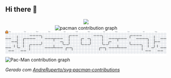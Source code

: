 ## Hi there 👋
<div align="center">
  <img src="https://readme-typing-svg.herokuapp.com/?font=Righteous&size=35&center=true&vCenter=true&width=500&height=70&duration=4000&lines=Desenvolvedor+em+Formação;" />
</div>

<div align="center">

  <picture>
  <source media="(prefers-color-scheme: dark)" srcset="https://raw.githubusercontent.com/VanessaCampoe/VanessaCampoe/output/pacman-contribution-graph-dark.svg">
  <source media="(prefers-color-scheme: light)" srcset="https://raw.githubusercontent.com/VanessaCampoe/VanessaCampoe/output/pacman-contribution-graph.svg">
  <img alt="pacman contribution graph" src="https://raw.githubusercontent.com/VanessaCampoe/VanessaCampoe/output/pacman-contribution-graph.svg">
</picture>
  </div>
   <div align="center">

  <picture>
  <source media="(prefers-color-scheme: dark)" srcset="https://raw.githubusercontent.com/VSRohod/VSRohod/output/pacman-contribution-graph-dark.svg">
  <source media="(prefers-color-scheme: light)" srcset="https://raw.githubusercontent.com/VSRohod/VSRohod/output/pacman-contribution-graph.svg">
  <img alt="pacman contribution graph" src="https://raw.githubusercontent.com/VSRohod/VSRohod/output/pacman-contribution-graph.svg">
</picture>
  </div>

  <picture>
  <source media="(prefers-color-scheme: dark)" srcset="https://raw.githubusercontent.com/VanessaCampoe/VanessaCampoe/output/pacman-contribution-graph-dark.svg">
  <source media="(prefers-color-scheme: light)" srcset="https://raw.githubusercontent.com/VanessaCampoe/VanessaCampoe/output/pacman-contribution-graph.svg">
  <img alt="Pac-Man contribution graph" src="https://raw.githubusercontent.com/VanessaCampoe/VanessaCampoe/output/pacman-contribution-graph.svg">
</picture>

_Gerado com [AndreRuperto/svg‑pacman‑contributions](https://github.com/AndreRuperto/svg-pacman-contributions)_


 <!-- <div align="center">

  <picture>
  <source media="(prefers-color-scheme: dark)" srcset="https://raw.githubusercontent.com/VanessaCampoe/VanessaCampoe/output/pacman-contribution-graph-dark.svg">
  <source media="(prefers-color-scheme: light)" srcset="https://raw.githubusercontent.com/VanessaCampoe/VanessaCampoe/output/pacman-contribution-graph.svg">
  <img alt="pacman contribution graph" src="https://raw.githubusercontent.com/VanessaCampoe/VanessaCampoe/output/pacman-contribution-graph.svg">
</picture>
  </div>

<div align="center">

  <picture>
    <source media="(prefers-color-scheme: dark)" srcset="https://raw.githubusercontent.com/VanessaCampoe/VanessaCampoe/output/pacman-contribution-graph-dark.svg">
    <source media="(prefers-color-scheme: light)" srcset="https://raw.githubusercontent.com/VanessaCampoe/VanessaCampoe/output/pacman-contribution-graph.svg">
    <img alt="Pac-Man style contribution graph" src="https://raw.githubusercontent.com/VanessaCampoe/VanessaCampoe/output/pacman-contribution-graph.svg" style="max-width: 100%;">
  </picture>

</div>

  <div align="center">

  <picture>
  <source media="(prefers-color-scheme: dark)" srcset="https://raw.githubusercontent.com/VSRohod/VSRohod/output/pacman-contribution-graph-dark.svg">
  <source media="(prefers-color-scheme: light)" srcset="https://raw.githubusercontent.com/VSRohod/VSRohod/output/pacman-contribution-graph.svg">
  <img alt="pacman contribution graph" src="https://raw.githubusercontent.com/VSRohod/VSRohod/output/pacman-contribution-graph.svg">
</picture>
  </div> --> 

<!--
**VanessaCampoe/VanessaCampoe** is a ✨ _special_ ✨ repository because its `README.md` (this file) appears on your GitHub profile.

Here are some ideas to get you started:

- 🔭 I’m currently working on ...
- 🌱 I’m currently learning ...
- 👯 I’m looking to collaborate on ...
- 🤔 I’m looking for help with ...
- 💬 Ask me about ...
- 📫 How to reach me: ...
- 😄 Pronouns: ...
- ⚡ Fun fact: ...
-->
